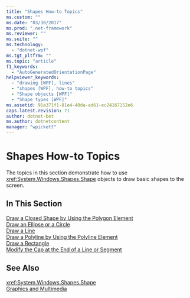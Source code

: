 ```yaml
---
title: "Shapes How-to Topics"
ms.custom: ""
ms.date: "03/30/2017"
ms.prod: ".net-framework"
ms.reviewer: ""
ms.suite: ""
ms.technology: 
  - "dotnet-wpf"
ms.tgt_pltfrm: ""
ms.topic: "article"
f1_keywords: 
  - "AutoGeneratedOrientationPage"
helpviewer_keywords: 
  - "drawing [WPF], lines"
  - "shapes [WPF], how-to topics"
  - "Shape objects [WPF]"
  - "Shape types [WPF]"
ms.assetid: 91a371f1-81e4-40da-ad61-ec24167152e6
caps.latest.revision: 71
author: dotnet-bot
ms.author: dotnetcontent
manager: "wpickett"
---
```

# Shapes How-to Topics
The topics in this section demonstrate how to use <xref:System.Windows.Shapes.Shape> objects to draw basic shapes to the screen.  
  
## In This Section  
 [Draw a Closed Shape by Using the Polygon Element](../../../../docs/framework/wpf/graphics-multimedia/how-to-draw-a-closed-shape-by-using-the-polygon-element.md)  
 [Draw an Ellipse or a Circle](../../../../docs/framework/wpf/graphics-multimedia/how-to-draw-an-ellipse-or-a-circle.md)  
 [Draw a Line](../../../../docs/framework/wpf/graphics-multimedia/how-to-draw-a-line.md)  
 [Draw a Polyline by Using the Polyline Element](../../../../docs/framework/wpf/graphics-multimedia/how-to-draw-a-polyline-by-using-the-polyline-element.md)  
 [Draw a Rectangle](../../../../docs/framework/wpf/graphics-multimedia/how-to-draw-a-rectangle.md)  
 [Modify the Cap at the End of a Line or Segment](../../../../docs/framework/wpf/graphics-multimedia/how-to-modify-the-cap-at-the-end-of-a-line-or-segment.md)  
  
## See Also  
 <xref:System.Windows.Shapes.Shape>  
 [Graphics and Multimedia](../../../../docs/framework/wpf/graphics-multimedia/index.md)
